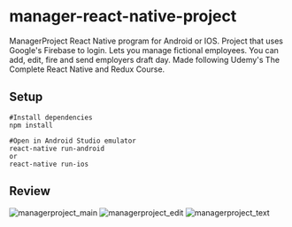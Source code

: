 # manager-react-native-project

ManagerProject React Native program for Android or IOS. Project that uses Google's Firebase to login. Lets you manage fictional employees. You can add, edit, fire and send employers draft day. Made following Udemy's The Complete React Native and Redux Course.

## Setup
    #Install dependencies   
    npm install

    #Open in Android Studio emulator   
    react-native run-android  
    or  
    react-native run-ios

## Review
![managerproject_main](https://user-images.githubusercontent.com/35838078/51174522-a571d900-18c0-11e9-8c1b-b6ffad0b3eab.png)
![managerproject_edit](https://user-images.githubusercontent.com/35838078/51174520-a571d900-18c0-11e9-8880-69d41778a0d8.png)
![managerproject_text](https://user-images.githubusercontent.com/35838078/51174523-a571d900-18c0-11e9-9bd4-b7694e8db392.png)
